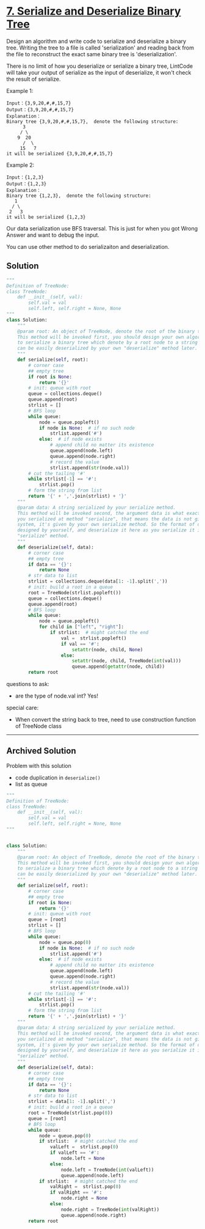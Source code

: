 # [7. Serialize and Deserialize Binary Tree](https://www.lintcode.com/problem/serialize-and-deserialize-binary-tree/description)
Design an algorithm and write code to serialize and deserialize a binary tree. Writing the tree to a file is called 'serialization' and reading back from the file to reconstruct the exact same binary tree is 'deserialization'.

There is no limit of how you deserialize or serialize a binary tree, LintCode will take your output of serialize as the input of deserialize, it won't check the result of serialize.

Example 1:
```
Input：{3,9,20,#,#,15,7}
Output：{3,9,20,#,#,15,7}
Explanation：
Binary tree {3,9,20,#,#,15,7},  denote the following structure:
	  3
	 / \
	9  20
	  /  \
	 15   7
it will be serialized {3,9,20,#,#,15,7}
```
Example 2:
```
Input：{1,2,3}
Output：{1,2,3}
Explanation：
Binary tree {1,2,3},  denote the following structure:
   1
  / \
 2   3
it will be serialized {1,2,3}
```
Our data serialization use BFS traversal. This is just for when you got Wrong Answer and want to debug the input.

You can use other method to do serializaiton and deserialization.

## Solution
```python
"""
Definition of TreeNode:
class TreeNode:
    def __init__(self, val):
        self.val = val
        self.left, self.right = None, None
"""
class Solution:
    """
    @param root: An object of TreeNode, denote the root of the binary tree.
    This method will be invoked first, you should design your own algorithm 
    to serialize a binary tree which denote by a root node to a string which
    can be easily deserialized by your own "deserialize" method later.
    """
    def serialize(self, root):
        # corner case
        ## empty tree
        if root is None:
            return '{}'
        # init: queue with root
        queue = collections.deque()
        queue.append(root)
        strlist = []
        # BFS loop
        while queue:
            node = queue.popleft()
            if node is None:  # if no such node
                strlist.append('#')
            else:  # if node exists
                # append child no matter its existence
                queue.append(node.left)
                queue.append(node.right)
                # record the value
                strlist.append(str(node.val))
        # cut the tailing '#'
        while strlist[-1] == '#':
            strlist.pop()
        # form the string from list
        return '{' + ','.join(strlist) + '}'
    """
    @param data: A string serialized by your serialize method.
    This method will be invoked second, the argument data is what exactly
    you serialized at method "serialize", that means the data is not given by
    system, it's given by your own serialize method. So the format of data is
    designed by yourself, and deserialize it here as you serialize it in 
    "serialize" method.
    """
    def deserialize(self, data):
        # corner case
        ## empty tree
        if data == '{}':
            return None
        # str data to list
        strlist = collections.deque(data[1: -1].split(','))
        # init: build a root in a queue
        root = TreeNode(strlist.popleft())
        queue = collections.deque()
        queue.append(root)
        # BFS loop
        while queue:
            node = queue.popleft()
            for child in ["left", "right"]:
                if strlist:  # might catched the end
                    val =  strlist.popleft()
                    if val == '#':
                        setattr(node, child, None)
                    else:
                        setattr(node, child, TreeNode(int(val)))
                        queue.append(getattr(node, child))
        return root
```
questions to ask:
- are the type of node.val int? Yes!

special care:
- When convert the string back to tree, need to use construction function of TreeNode class

---

## Archived Solution
Problem with this solution
- code duplication in ```deserialize()```
- list as queue


```python
"""
Definition of TreeNode:
class TreeNode:
    def __init__(self, val):
        self.val = val
        self.left, self.right = None, None
"""


class Solution:
    """
    @param root: An object of TreeNode, denote the root of the binary tree.
    This method will be invoked first, you should design your own algorithm 
    to serialize a binary tree which denote by a root node to a string which
    can be easily deserialized by your own "deserialize" method later.
    """
    def serialize(self, root):
        # corner case
        ## empty tree
        if root is None:
            return '{}'
        # init: queue with root
        queue = [root]
        strlist = []
        # BFS loop
        while queue:
            node = queue.pop(0)
            if node is None:  # if no such node
                strlist.append('#')
            else:  # if node exists
                # append child no matter its existence
                queue.append(node.left)
                queue.append(node.right)
                # record the value
                strlist.append(str(node.val))
        # cut the tailing '#'
        while strlist[-1] == '#':
            strlist.pop()
        # form the string from list
        return '{' + ','.join(strlist) + '}'
    """
    @param data: A string serialized by your serialize method.
    This method will be invoked second, the argument data is what exactly
    you serialized at method "serialize", that means the data is not given by
    system, it's given by your own serialize method. So the format of data is
    designed by yourself, and deserialize it here as you serialize it in 
    "serialize" method.
    """
    def deserialize(self, data):
        # corner case
        ## empty tree
        if data == '{}':
            return None
        # str data to list
        strlist = data[1: -1].split(',')
        # init: build a root in a queue
        root = TreeNode(strlist.pop(0))
        queue = [root]
        # BFS loop
        while queue:
            node = queue.pop(0)
            if strlist:  # might catched the end
                valLeft =  strlist.pop(0)
                if valLeft == '#':
                    node.left = None
                else:
                    node.left = TreeNode(int(valLeft))
                    queue.append(node.left)
            if strlist:  # might catched the end
                valRight =  strlist.pop(0)
                if valRight == '#':
                    node.right = None
                else:
                    node.right = TreeNode(int(valRight))
                    queue.append(node.right)
        return root
```